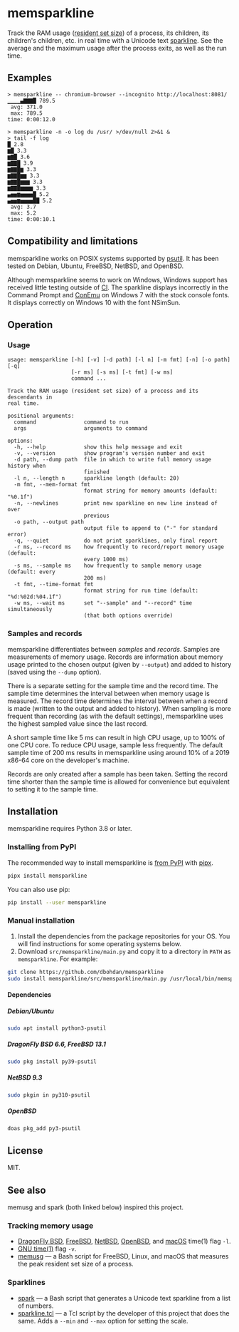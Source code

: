 # memsparkline

Track the RAM usage ([resident set size](https://en.wikipedia.org/wiki/Resident_set_size)) of a process, its children, its children's children, etc. in real time with a Unicode text [sparkline](https://en.wikipedia.org/wiki/Sparkline).
See the average and the maximum usage after the process exits, as well as the run time.


## Examples

```none
> memsparkline -- chromium-browser --incognito http://localhost:8081/
▁▁▁▁▄▇▇▇█ 789.5
 avg: 371.0
 max: 789.5
time: 0:00:12.0
```

```none
> memsparkline -n -o log du /usr/ >/dev/null 2>&1 &
> tail -f log
█ 2.8
▆█ 3.3
▆▇█ 3.6
▆▇▇█ 3.9
▆▇▇█▆ 3.3
▆▇▇█▆▆ 3.3
▆▇▇█▆▆▆ 3.3
▆▇▇█▆▆▆▆ 3.3
▄▅▅▆▅▅▅▅█ 5.2
▄▅▅▆▅▅▅▅██ 5.2
 avg: 3.7
 max: 5.2
time: 0:00:10.1
```


## Compatibility and limitations

memsparkline works on POSIX systems supported by [psutil](https://github.com/giampaolo/psutil).
It has been tested on Debian, Ubuntu, FreeBSD, NetBSD, and OpenBSD.

Although memsparkline seems to work on Windows, Windows support has received little testing outside of [CI](https://en.wikipedia.org/wiki/Continuous_integration).
The sparkline displays incorrectly in the Command Prompt and [ConEmu](https://conemu.github.io/) on Windows 7 with the stock console fonts.
It displays correctly on Windows 10 with the font NSimSun.


## Operation

### Usage

```none
usage: memsparkline [-h] [-v] [-d path] [-l n] [-m fmt] [-n] [-o path] [-q]
                    [-r ms] [-s ms] [-t fmt] [-w ms]
                    command ...

Track the RAM usage (resident set size) of a process and its descendants in
real time.

positional arguments:
  command               command to run
  args                  arguments to command

options:
  -h, --help            show this help message and exit
  -v, --version         show program's version number and exit
  -d path, --dump path  file in which to write full memory usage history when
                        finished
  -l n, --length n      sparkline length (default: 20)
  -m fmt, --mem-format fmt
                        format string for memory amounts (default: "%0.1f")
  -n, --newlines        print new sparkline on new line instead of over
                        previous
  -o path, --output path
                        output file to append to ("-" for standard error)
  -q, --quiet           do not print sparklines, only final report
  -r ms, --record ms    how frequently to record/report memory usage (default:
                        every 1000 ms)
  -s ms, --sample ms    how frequently to sample memory usage (default: every
                        200 ms)
  -t fmt, --time-format fmt
                        format string for run time (default: "%d:%02d:%04.1f")
  -w ms, --wait ms      set "--sample" and "--record" time simultaneously
                        (that both options override)
```

### Samples and records

memsparkline differentiates between _samples_ and _records_.
Samples are measurements of memory usage.
Records are information about memory usage printed to the chosen output (given by `--output`) and added to history (saved using the `--dump` option).

There is a separate setting for the sample time and the record time.
The sample time determines the interval between when memory usage is measured.
The record time determines the interval between when a record is made (written to the output and added to history).
When sampling is more frequent than recording (as with the default settings),
memsparkline uses the highest sampled value since the last record.

A short sample time like 5 ms can result in high CPU usage,
up to 100% of one CPU core.
To reduce CPU usage, sample less frequently.
The default sample time of 200 ms results in memsparkline using around 10% of a 2019 x86-64 core on the developer's machine.

Records are only created after a sample has been taken.
Setting the record time shorter than the sample time is allowed for convenience but equivalent to setting it to the sample time.


## Installation

memsparkline requires Python 3.8 or later.

### Installing from PyPI

The recommended way to install memsparkline is [from PyPI](https://pypi.org/project/memsparkline/) with [pipx](https://github.com/pypa/pipx).

```sh
pipx install memsparkline
```

You can also use pip:

```sh
pip install --user memsparkline
```

### Manual installation

1. Install the dependencies from the package repositories for your OS.
   You will find instructions for some operating systems below.
2. Download `src/memsparkline/main.py` and copy it to a directory in `PATH` as `memsparkline`.
   For example:

```sh
git clone https://github.com/dbohdan/memsparkline
sudo install memsparkline/src/memsparkline/main.py /usr/local/bin/memsparkline
```

#### Dependencies

##### Debian/Ubuntu

```sh
sudo apt install python3-psutil
```

##### DragonFly BSD 6.6, FreeBSD 13.1

```sh
sudo pkg install py39-psutil
```

##### NetBSD 9.3

```sh
sudo pkgin in py310-psutil
```

##### OpenBSD

```sh
doas pkg_add py3-psutil
```


## License

MIT.


## See also

memusg and spark (both linked below) inspired this project.

### Tracking memory usage

* [DragonFly BSD](https://man.dragonflybsd.org/?command=time&section=ANY), [FreeBSD](https://man.freebsd.org/cgi/man.cgi?query=time&format=html), [NetBSD](https://man.netbsd.org/time.1), [OpenBSD](https://man.openbsd.org/time), and [macOS](https://ss64.com/osx/time.html) time(1) flag `-l`.
* [GNU time(1)](https://linux.die.net/man/1/time) flag `-v`.
* [memusg](http://gist.github.com/526585) — a Bash script for FreeBSD, Linux, and macOS that measures the peak resident set size of a process.

### Sparklines

* [spark](https://github.com/holman/spark) — a Bash script that generates a Unicode text sparkline from a list of numbers.
* [sparkline.tcl](https://wiki.tcl-lang.org/page/Sparkline) — a Tcl script by the developer of this project that does the same. Adds a `--min` and `--max` option for setting the scale.
